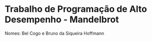 # Trabalho de Programação de Alto Desempenho - Mandelbrot

Nomes: Bel Cogo e Bruno da Siqueira Hoffmann
